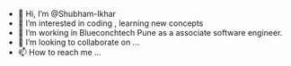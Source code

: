 - 👋 Hi, I’m @Shubham-Ikhar
- 👀 I’m interested in coding , learning new concepts
- 🌱 I’m working in Blueconchtech Pune as a associate software engineer.
- 💞️ I’m looking to collaborate on ...
- 📫 How to reach me ...

<!---
Shubham-Ikhar/Shubham-Ikhar is a ✨ special ✨ repository because its `README.md` (this file) appears on your GitHub profile.
You can click the Preview link to take a look at your changes.
--->
